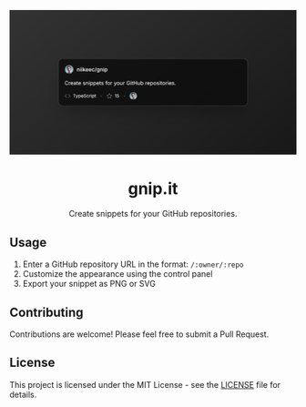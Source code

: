 ![hero](./assets/hero.png)

<h1 align="center">gnip.it</h1>
<p align="center">Create snippets for your GitHub repositories.</p>

## Usage

1. Enter a GitHub repository URL in the format: `/:owner/:repo`
2. Customize the appearance using the control panel
3. Export your snippet as PNG or SVG

## Contributing

Contributions are welcome! Please feel free to submit a Pull Request.

## License

This project is licensed under the MIT License - see the [LICENSE](LICENSE) file for details.
